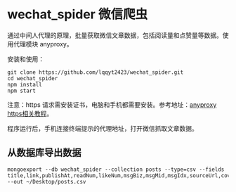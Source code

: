 # wechat_spider 微信爬虫

通过中间人代理的原理，批量获取微信文章数据，包括阅读量和点赞量等数据。使用代理模块 anyproxy。

安装和使用：

```shell
git clone https://github.com/lqqyt2423/wechat_spider.git
cd wechat_spider
npm install
npm start
```

注意：https 请求需安装证书，电脑和手机都需要安装。参考地址：[anyproxy https相关教程](https://github.com/alibaba/anyproxy/wiki/HTTPS%E7%9B%B8%E5%85%B3%E6%95%99%E7%A8%8B)。

程序运行后，手机连接终端提示的代理地址，打开微信抓取文章数据。

## 从数据库导出数据

```shell
mongoexport --db wechat_spider --collection posts --type=csv --fields title,link,publishAt,readNum,likeNum,msgBiz,msgMid,msgIdx,sourceUrl,cover,digest,isFail --out ~/Desktop/posts.csv
```